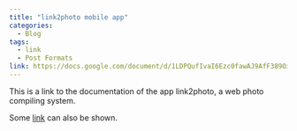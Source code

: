 ```yaml
---
title: "link2photo mobile app"
categories:
  - Blog
tags:
  - link
  - Post Formats
link: https://docs.google.com/document/d/1LDPQufIvaI6Ezc0fawAJ9AfF389OimxlWzn1tCOmpNs/edit?usp=sharing
---
```



This is a link to the documentation of the app link2photo, a web photo compiling system.

Some [link](#) can also be shown.








